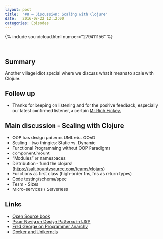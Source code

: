 ```yaml
---
layout: post
title:  "#8 – Discussion: Scaling with Clojure"
date:   2016-08-22 12:12:00
categories: Episodes
---
```


{% include soundcloud.html number="279411156" %}

<br>

## Summary

Another village idiot special where we discuss  what it means to scale with Clojure.

## Follow up
- Thanks for keeping on listening and for the positive feedback, especially our latest confirmed listener, a
certain <a href="https://twitter.com/richhickey/status/768873570789421056">Mr Rich Hickey.</a>

## Main discussion - Scaling with Clojure

- OOP has design patterns UML etc. OOAD
- Scaling - two thingies: Static vs. Dynamic
- Functional Programming without OOP Paradigms
- component/mount
- “Modules” or namespaces
- Distribution - fund the clojars! (https://salt.bountysource.com/teams/clojars)
- Functions as first class (high-order fns, fns as return types)
- Code testing/schema/spec
- Team - Sizes
- Micro-services / Serverless

## Links

- <a href="http://aosabook.org/en/index.html" target="_blank">Open Source book</a>
- <a href="http://norvig.com/design-patterns/design-patterns.pdf"
     target="_blank">Peter Novig on Design Patterns in LISP</a>
- <a href="https://www.youtube.com/results?search_query=fred+george+programmer+anarchy"
     target="_blank">Fred George on Programmer Anarchy</a>
- <a href="https://blog.docker.com/2016/01/unikernel/" target="_blank">Docker and Unikernels</a>
